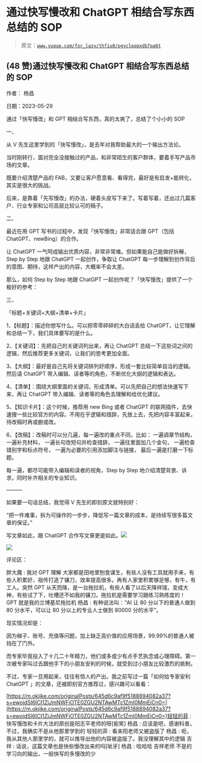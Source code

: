 # 通过快写慢改和 ChatGPT 相结合写东西总结的 SOP

> 原文：[`www.yuque.com/for_lazy/thfiu8/ogyclpqpxdb7pa6t`](https://www.yuque.com/for_lazy/thfiu8/ogyclpqpxdb7pa6t)



## (48 赞)通过快写慢改和 ChatGPT 相结合写东西总结的 SOP 

作者： 杨昌 

日期：2023-05-29 

通过「快写慢改」和 GPT 相结合写东西，真的太爽了，总结了个小小的 SOP 

一、 

从 V 先生这里学到的「快写慢改」，是去年对我帮助最大的一个输出方法论。 

当时刚转行，面对完全没接触过的产品，和非常陌生的客户群体，要着手写产品市场的文章。 

既要介绍清楚产品的 FAB，又要让客户愿意看、看得完，最好是有启发+能转化，其实是很大的挑战。 

后来，是靠着「先写慢改」的办法，硬着头皮写下来了。写着写着，还出过几篇客户、行业专家和公司高层比较认可的稿子。 

二、 

最近在用 GPT 写书的过程中，发现「快写慢改」非常适合跟 GPT（包括 ChatGPT、newBing）的合作。 

让 ChatGPT 一气呵成输出优质内容，非常非常难。但如果能自己能做好拆解，Step by Step 地跟 ChatGPT 一起创作，争取让 ChatGPT 每一步理解到创作背后的意图、期待，这样产出的内容，大概率不会太差。 

那么，如何 Step by Step 地跟 ChatGPT 一起创作呢？「快写慢改」提供了一个极好的参考： 

三、 

「标题+关键词+大纲+清单+卡片」 

1、【标题】：描述你想写什么。可以把零零碎碎的大白话丢给 ChatGPT，让它理解和总结一下，我们具体要写的是什么。 

2、【关键词】：先把自己的关键词列出来，再让 ChatGPT 总结一下这些词之间的逻辑，然后推荐更多关键词，让我们的思考更加全面。 

3、【大纲】：最好是自己先将关键词排列好顺序，形成一套比较简单自洽的逻辑。然后请 ChatGPT 带入编辑、读者等的角色，不断优化大纲的逻辑和表达。 

4、【清单】：围绕大纲里面的关键词，形成清单。可以先把自己的想法快速写下来，再让 ChatGPT 带入编辑、读者等的角色去理解和给优化建议。 

5、【知识卡片】：这个时候，推荐用 new Bing 或者 ChatGPT 的联网插件，去快速搜一些比较官方的内容。不用在乎逻辑和措辞，先放上去，先把内容丰富起来，待改稿时再或删或改。 

6、【改稿】：改稿时可以分几遍，每一遍改的重点不同，比如： 一遍调章节结构， 一遍补充材料， 一遍长句改短句并检查措辞， 一遍往里面加几个金句， 一遍检查错别字和标点符号， 一遍为必要的引用添加脚注与链接， 最后一遍是打磨一下标题。 

每一遍，都尽可能带入编辑和读者的视角，Step by Step 地介绍清楚背景、诉求，同时补齐相关的专业知识。 

——— 

如果要一句话总结，我觉得 V 先生的即刻原文就特别好： 

“把一件难事，拆为可操作的一步步，降低写一篇文章的成本，是持续写很多篇文章的保证。” 

写文章如此，跟 ChatGPT 合作写文章更是如此。![](img/4ff5e8076401d60cec8398f8cb254b79.png) 

![](img/285d319859ef322da45e7b74d5f87084.png) 

评论区： 

胖大魔 : 我对 GPT 理解 大家都是田地里刨食谋生，有些人没有工具就用手来，有些人积累好，祖传打造了镰刀，效率提高很多。再有人家里积累够足够，有牛，有工人。突然 GPT 从天而降，是一台拖拉机，有些人看了以后天降祥瑞，变成大神，有些试了下，吐槽还不如我的镰刀。拖拉机是需要学习跟练习熟练度的！GPT 就是我的兰博基尼拖拉机 杨昌 : 有种说法叫：“AI 让 80 分以下的普通人做到 80 分水平，可以让 80 分以上的专业人士做到 80000 分的水平”。 

现实情况却是： 

因为梯子、账号、充值等问题，加上缺乏高价值的应用场景，99.99%的普通人被挡在了门外。 

而专家毕竟投入了十几二十年精力，他们或多或少有点手艺执念或心理障碍。第一次被专家叫过去跟他手下的小朋友安利的时候，就受到过小朋友比较激烈的抵制。 

不过，专家一旦用起来，往往有惊人的产出。我之前写过一篇「如何给专家安利 ChatGPT 」的文章，还被即刻官方推荐过，感兴趣可以看看： 

[https://m.okjike.com/originalPosts/645d6c9af9f5188894082a37?s=ewoidSI6ICI1ZjJmNWFiOTE0ZGU2NTAwMTc1ZmI0MmEiCn0=](https://m.okjike.com/originalPosts/645d6c9af9f5188894082a37?s=ewoidSI6ICI1ZjJmNWFiOTE0ZGU2NTAwMTc1ZmI0MmEiCn0=)轻轻的菲 : 快写慢改和卡片大法的原创是阳志平老师的呀[偷笑] 杨昌 : 应该是吧，感谢科普。不过，我确实不是从他那里学到的 轻轻的菲 : 看来阳老师又被盗版了 杨昌 : 呃，我从其他人那里学的，就可以推导出他的内容被盗版了。我没理解其中的逻辑 吉祥 : 话说，这篇文章也是快些慢改出来的吗[呲牙] 杨昌 : 哈哈哈 吉祥老师 不是的 学习向的输出，一般快写的多慢改的少